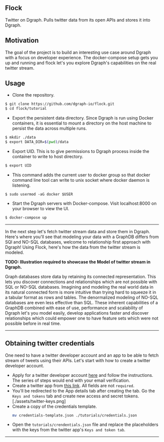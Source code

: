 ## Flock
Twitter on Dgraph. Pulls twitter data from its open APIs and stores it into Dgraph.  

## Motivation
The goal of the project is to build an interesting use case around Dgraph with a focus on developer experience. The docker-compose setup gets you up and running and flock let's you explore Dgraph's capabilities on the real twitter stream.

## Usage

- Clone the repository.
```sh
$ git clone https://github.com/dgraph-io/flock.git
$ cd flock/tutorial
```

- Export the persistent data directory. Since Dgraph is run using Docker containers, it is essential to mount a directory on the host machine to persist the data across multiple runs.
```sh
$ mkdir ./data
$ export DATA_DIR=$(pwd)/data
```

- Export UID. This is to give permissions to Dgraph process inside the container to write to host directory.   
```sh
$ export UID
```

- This command adds the current user to docker group so that docker command line tool can write to unix socket where docker daemon is listening.
```
$ sudo usermod -aG docker $USER
```

- Start the Dgraph servers with Docker-compose. Visit localhost:8000 on your browser to view the UI.
```sh
$ docker-compose up
```
---

In the next step let's fetch twitter stream data and store them in Dgraph. Here's where you'll see that modeling your data with a GraphDB differs from SQl and NO-SQL databases, welcome to relationship first approach with Dgraph! Using Flock, here's how the data from the twitter stream is modeled.

**TODO: Illustration required to showcase the Model of twitter stream in Dgraph.**  

Graph databases store data by retaining its connected representation. This lets you discover connections and relationships which are not possible with SQL or NO-SQL databases. Imagining and modeling the real world data in its natural connected form is more intuitive than trying hard to squeeze it in a tabular format as rows and tables. The denormalized modeling of NO-SQL databases are even less effective than SQL. These inherent capabilities of a GraphDB combined with ease of use, performance and scalability of Dgraph let's you model easily, develop applications faster and discover relationships which could empower one to have feature sets which were not possible before in real time.

---

## Obtaining twitter credentials

One need to have a twitter developer account and an app to be able to fetch stream of tweets using their APIs. Let's start with how to create a twitter developer account.

- Apply for a twitter developer account [here](https://developer.twitter.com/en/apply/user) and follow the instructions. The series of steps would end with your email verification.
- Create a twitter app from [this link](https://developer.twitter.com/en/apps/create). All fields are not `required`.  
- You'll be redirected to the App details tab after creating the tab. Go the `Keys and tokens` tab and create new access and secret tokens.
[./assets/twitter-keys.png]
- Create a copy of the credentials template.
  ```sh
  mv credentials-template.json ./tutorials/credentials.json
  ```
- Open the `tutorials/crendentials.json` file and replace the placeholders with the keys from the twitter app's `Keys and token tab`.

---
